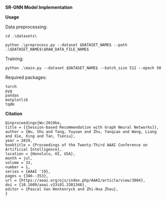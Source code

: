 __SR-GNN Model Implementation__

**Usage**

Data preprocessing:

`cd .\datasets\`

`python .\preprocess.py --dataset $DATASET_NAME$ --path .\$DATASET_NAME$\$RAW_DATA_FILE_NAME$`

Training:

`python .\main.py --dataset $DATASET_NAME$ --batch_size 512 --epoch 50`

Required packages:
```
torch
pyg
pandas
matplotlib
tqdm
```

**Citation**

```
@inproceedings{Wu:2019ke,
title = {{Session-based Recommendation with Graph Neural Networks}},
author = {Wu, Shu and Tang, Yuyuan and Zhu, Yanqiao and Wang, Liang and Xie, Xing and Tan, Tieniu},
year = 2019,
booktitle = {Proceedings of the Twenty-Third AAAI Conference on Artificial Intelligence},
location = {Honolulu, HI, USA},
month = jul,
volume = 33,
number = 1,
series = {AAAI '19},
pages = {346--353},
url = {https://aaai.org/ojs/index.php/AAAI/article/view/3804},
doi = {10.1609/aaai.v33i01.3301346},
editor = {Pascal Van Hentenryck and Zhi-Hua Zhou},
}
```

